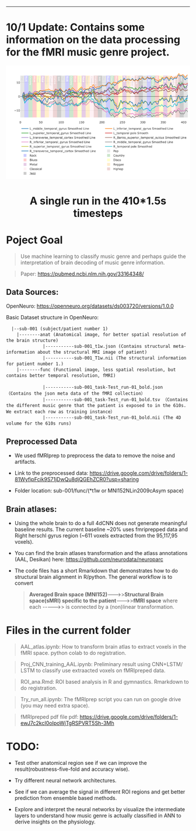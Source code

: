 ---------------------------------------------------------------------------
# **10/1 Update: Contains some information on the data processing for the fMRI music genre project.**

<p align="center">
  <img src="fmri_data.png" alt="A single run in the 410`*`1.5s timesteps"/>
  <h1 align="center">A single run in the 410*1.5s timesteps</h1>
</p>


# Poject Goal
> Use machine learning to classify music genre and perhaps guide the interpretation of brain decoding of music genre information.

> Paper: https://pubmed.ncbi.nlm.nih.gov/33164348/

## Data Sources:
OpenNeuro: https://openneuro.org/datasets/ds003720/versions/1.0.0

Basic Dataset structure in OpenNeuro:

```
  |--sub-001 (subject/patient number 1)
    |--------anat (Anatomical image, for better spatial resolution of the brain structure)
              |-----------sub-001_t1w.json (Contains structural meta-information about the structural MRI image of patient)
              |-----------sub-001_T1w.nii (The structural information for patient number 1.)
    |--------func (Functional image, less spatial resolution, but contains better temporal resolution, fMRI)
    
              |-----------sub-001_task-Test_run-01_bold.json （Contains the json meta data of the fMRI collection）
              |-----------sub-001_task-Test_run-01_bold.tsv （Contains the different music genre that the patient is exposed to in the 610s. We extract each row as training instance）
              |-----------sub-001_task-Test_run-01_bold.nii (The 4D volume for the 610s runs)
```

## Preprocessed Data

- We used fMRIprep to preprocess the data to remove the noise and artifacts.

- Link to the preprocessed data: https://drive.google.com/drive/folders/1-81WyfipFcik9S71jDwQu8djQGEhZCR0?usp=sharing

- Folder location: sub-001/func/(*t1w or MNI152NLin2009cAsym space)

## Brain atlases:

- Using the whole brain to do a full 4dCNN does not generate meaningful baseline results. The current baseline ~20%
uses fmriprepped data and Right herschl gyrus region (~611 voxels extracted from the 95,117,95 voxels).

- You can find the brain atlases transformation and the atlass annotations (AAL, Desikan) here: https://github.com/neurodata/neuroparc 

- The code files has a short Rmarkdown that demonstrates how to do structural brain alignment in R/python. The general workflow
  is to convert
  >**Averaged Brain space (MNI152)**--->>**Structural Brain space(sMRI) specific to the patient**--->>**fMRI space**
  where each ----->> is connected by a (non)linear transformation.

# Files in the current folder

> AAL_atlas.ipynb: How to transform brain atlas to extract voxels in the fMRI space. python colab to do registration.

> Proj_CNN_training_AAL.ipynb: Preliminary result using CNN+LSTM/ LSTM to classify use extraacted voxels on fMRIpreped data.

> ROI_ana.Rmd: ROI based analysis in R and gymnastics. Rmarkdown to do registration.

> Try_run_all.ipynb: The fMRIprep script you can run on google drive (you may need extra space).

> fMRIpreped pdf file pdf: https://drive.google.com/drive/folders/1-ewJ7c2kcI0oIpoWjTgRSPVRT5Sh-3Mh


# **TODO:**
- Test other anatomical region see if we can improve the result(robustness-five-fold and accuracy wise).

- Try different neural network architectures.

- See if we can average the signal in different ROI regions and get better prediction from ensemble based methods.

- Explore and interpret the neural networks by visualize the intermediate layers to understand how music genre is actually
  classified in ANN to derive insights on the physiology.
